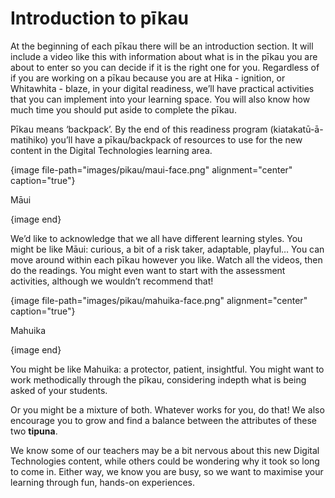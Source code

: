 # Introduction to pīkau

At the beginning of each pīkau there will be an introduction section. It will include a video like this with information about what is in the pīkau you are about to enter so you can decide if it is the right one for you. Regardless of if you are working on a pīkau because you are at Hika - ignition, or Whitawhita - blaze, in your digital readiness, we’ll have practical activities that you can implement into your learning space. You will also know how much time you should put aside to complete the pīkau.

Pīkau means ‘backpack’. By the end of this readiness program (kiatakatū-ā-matihiko) you’ll have a pīkau/backpack of resources to use for the new content in the Digital Technologies learning area.

{image file-path="images/pikau/maui-face.png" alignment="center" caption="true"}

Māui

{image end}

We’d like to acknowledge that we all have different learning styles. You might be like Māui: curious, a bit of a risk taker, adaptable, playful… You can move around within each pīkau however you like. Watch all the videos, then do the readings. You might even want to start with the assessment activities, although we wouldn’t recommend that!

{image file-path="images/pikau/mahuika-face.png" alignment="center" caption="true"}

Mahuika

{image end}

You might be like Mahuika: a protector, patient, insightful. You might want to work methodically through the pīkau, considering indepth what is being asked of your students.

Or you might be a mixture of both. Whatever works for you, do that! We also encourage you to grow and find a balance between the attributes of these two **tipuna**.

We know some of our teachers may be a bit nervous about this new Digital Technologies content, while others could be wondering why it took so long to come in. Either way, we know you are busy, so we want to maximise your learning through fun, hands-on experiences.
